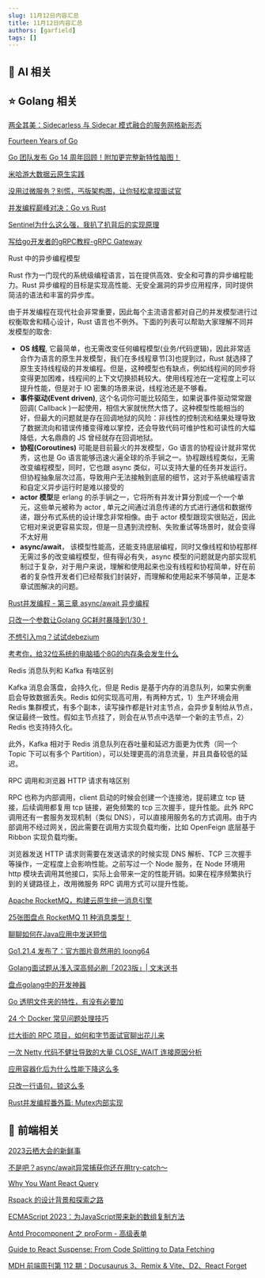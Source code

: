 ```yaml
---
slug: 11月12日内容汇总
title: 11月12日内容汇总
authors: [garfield]
tags: []
---
```


## 🌟 AI 相关



## ⭐️ Golang 相关

[两全其美：Sidecarless 与 Sidecar 模式融合的服务网格新形态](https://mp.weixin.qq.com/s/mhRwUypGJxx1ZYiP0J2nOw)

[Fourteen Years of Go](https://go.dev/blog/14years)

[Go 团队发布 Go 14 周年回顾！附加更完整新特性脑图！](https://mp.weixin.qq.com/s/5jKjVbyF2R5ux0cVd8XScw)

[米哈游大数据云原生实践](https://mp.weixin.qq.com/s/VTV9J6J1J-KZlYO79M_J4g)

[没用过微服务？别慌，丐版架构图，让你轻松拿捏面试官](https://mp.weixin.qq.com/s/R-w5_FCVBmesVpLNFxWNhw)

[并发编程巅峰对决：Go vs Rust](https://mp.weixin.qq.com/s/K5URjtOJLKVJd8XVKoK5UQ)

[Sentinel为什么这么强，我扒了扒背后的实现原理](https://mp.weixin.qq.com/s/FewOTrevjiCfooVIVwo4Xg)

[写给go开发者的gRPC教程-gRPC Gateway](https://mp.weixin.qq.com/s/F132eyy08YRuA1i8wy73AQ)

Rust 中的异步编程模型

Rust 作为一门现代的系统级编程语言，旨在提供高效、安全和可靠的异步编程能力。Rust 异步编程的目标是实现高性能、无安全漏洞的异步应用程序，同时提供简洁的语法和丰富的异步库。

由于并发编程在现代社会非常重要，因此每个主流语言都对自己的并发模型进行过权衡取舍和精心设计，Rust 语言也不例外。下面的列表可以帮助大家理解不同并发模型的取舍:

- **OS 线程**, 它最简单，也无需改变任何编程模型(业务/代码逻辑)，因此非常适合作为语言的原生并发模型，我们在多线程章节[3]也提到过，Rust 就选择了原生支持线程级的并发编程。但是，这种模型也有缺点，例如线程间的同步将变得更加困难，线程间的上下文切换损耗较大。使用线程池在一定程度上可以提升性能，但是对于 IO 密集的场景来说，线程池还是不够看。
- **事件驱动(Event driven)**, 这个名词你可能比较陌生，如果说事件驱动常常跟回调( Callback )一起使用，相信大家就恍然大悟了。这种模型性能相当的好，但最大的问题就是存在回调地狱的风险：非线性的控制流和结果处理导致了数据流向和错误传播变得难以掌控，还会导致代码可维护性和可读性的大幅降低，大名鼎鼎的 JS 曾经就存在回调地狱。
- **协程(Coroutines)**  可能是目前最火的并发模型，Go  语言的协程设计就非常优秀，这也是  Go  语言能够迅速火遍全球的杀手锏之一。协程跟线程类似，无需改变编程模型，同时，它也跟  async  类似，可以支持大量的任务并发运行。但协程抽象层次过高，导致用户无法接触到底层的细节，这对于系统编程语言和自定义异步运行时是难以接受的
- **actor 模型**是 erlang 的杀手锏之一，它将所有并发计算分割成一个一个单元，这些单元被称为  actor , 单元之间通过消息传递的方式进行通信和数据传递，跟分布式系统的设计理念非常相像。由于  actor  模型跟现实很贴近，因此它相对来说更容易实现，但是一旦遇到流控制、失败重试等场景时，就会变得不太好用
- **async/await**， 该模型性能高，还能支持底层编程，同时又像线程和协程那样无需过多的改变编程模型，但有得必有失，async  模型的问题就是内部实现机制过于复杂，对于用户来说，理解和使用起来也没有线程和协程简单，好在前者的复杂性开发者们已经帮我们封装好，而理解和使用起来不够简单，正是本章试图解决的问题。

[Rust并发编程 - 第三章 async/await 异步编程](https://mp.weixin.qq.com/s/hnKNjqlYrdtI8ZLpJx5ufg)

[只改一个参数让Golang GC耗时暴降到1/30！](https://mp.weixin.qq.com/s/EEDNuhEr0G4SbTzDhVBjbg)

[不想引入mq？试试debezium](https://mp.weixin.qq.com/s/cF-OkAmAdSLkgGrxTr181w)

[考考你，给32位系统的电脑插个8G的内存条会发生什么](https://mp.weixin.qq.com/s/-fPOGnp8RkHbS7Zxj1Ot5Q)

Redis 消息队列和 Kafka 有啥区别

Kafka 消息会落盘，会持久化，但是 Redis 是基于内存的消息队列，如果实例重启会导致数据丢失。Redis 如何实现高可用，有两种方式，1）生产环境会用 Redis 集群模式，有多个副本，读写操作都是针对主节点，会异步复制给从节点，保证最终一致性。假如主节点挂了，则会在从节点中选举一个新的主节点，2）Redis 也支持持久化。

此外，Kafka 相对于 Redis 消息队列在吞吐量和延迟方面更为优秀（同一个 Topic 下可以有多个 Partition），可以处理更高的消息流量，并且具备较低的延迟。

RPC 调用和浏览器 HTTP 请求有啥区别

RPC 也称为内部调用，client 启动的时候会创建一个连接池，提前建立 tcp 链接，后续调用都复用 tcp 链接，避免频繁的 tcp 三次握手，提升性能。此外 RPC 调用还有一套服务发现机制（类似 DNS），可以直接用服务名的方式调用。由于内部调用不经过网关，因此需要在调用方实现负载均衡，比如 OpenFeign 底层基于 Ribbon 实现负载均衡。

浏览器发送 HTTP 请求则需要在发送请求的时候实现 DNS 解析、TCP 三次握手等操作，一定程度上会影响性能。之前写过一个 Node 服务，在 Node 环境用 http 模块去调用其他接口，实际上会带来一定的性能开销。如果在程序频繁执行到的关键路径上，改用微服务 RPC 调用方式可以提升性能。

[Apache RocketMQ，构建云原生统一消息引擎](https://mp.weixin.qq.com/s/cQAE6wjdq8ceBOGPfjMnqQ)

[25张图盘点 RocketMQ 11 种消息类型！](https://mp.weixin.qq.com/s/2SIHvNQ9vRBEE4QK-66wXg)

[聊聊如何在Java应用中发送短信](https://mp.weixin.qq.com/s/hwMRHrBe4WxgxPkNXixIvg)

[Go1.21.4 发布了：官方图片竟然用的 loong64](https://mp.weixin.qq.com/s/uTnb9QQrFfs5jdmFmFzd7Q)

[Golang面试题从浅入深高频必刷「2023版」| 文末送书](https://mp.weixin.qq.com/s/zEEheI-1UFT6DZAKbEtxIw)

[盘点golang中的开发神器](https://mp.weixin.qq.com/s/gkv96bC9FLkI6jLduWlBag)

[Go 透明文件夹的特性，有没有必要加](https://mp.weixin.qq.com/s/pYgV9F0qMTcSKXlgTzfSKw)

[24 个 Docker 常见问题处理技巧](https://mp.weixin.qq.com/s/3Dbv6mLdit2z49yn4Ir5Jw)

[烂大街的 RPC 项目，如何和字节面试官聊出花儿来](https://juejin.cn/post/7256425827330474042)

[一次 Netty 代码不健壮导致的大量 CLOSE_WAIT 连接原因分析](https://juejin.cn/post/7171236509683548197)

[应用容器化后为什么性能下降这么多](https://juejin.cn/post/7268663683881828413)

[只改一行语句，锁这么多](https://mp.weixin.qq.com/s/0GDk_4b4JUPBmKWDdEbp1A)

[Rust并发编程番外篇: Mutex内部实现](https://mp.weixin.qq.com/s/ieIeEN6kwhwFEagk2bK39Q)

## 📒 前端相关

[2023云栖大会的新鲜事](https://juejin.cn/post/7298347391165218843)

[不是吧？async/await异常捕获你还在用try-catch～](https://mp.weixin.qq.com/s/5wd4JhZyLXL9uC4lYBgnoA)

[Why You Want React Query](https://tkdodo.eu/blog/why-you-want-react-query)

[Rspack 的设计背景和探索之路](https://mp.weixin.qq.com/s/jgchwpeOl5Q-fwPkndrjSg)

[ECMAScript 2023：为JavaScript带来新的数组复制方法](https://mp.weixin.qq.com/s/iUmEeR8kUMHYg8KOg0ZAkw)

[Antd Procomponent 之 proForm - 高级表单](https://mp.weixin.qq.com/s/ohUlwznu3HrmTE_zLX976w)

[Guide to React Suspense: From Code Splitting to Data Fetching](https://hackernoon.com/the-evolution-of-react-suspense-from-code-splitting-to-data-fetching)

[MDH 前端周刊第 112 期：Docusaurus 3、Remix & Vite、D2、React Forget](https://mdhweekly.com/weekly/issue-0112)
